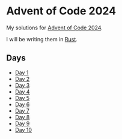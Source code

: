 # Advent of Code 2024

My solutions for [Advent of Code 2024](https://adventofcode.com/2024).

I will be writing them in [Rust](https://www.rust-lang.org/).

## Days

- [Day 1](day-01/)
- [Day 2](day-02/)
- [Day 3](day-03/)
- [Day 4](day-04/)
- [Day 5](day-05/)
- [Day 6](day-06/)
- [Day 7](day-07/)
- [Day 8](day-08/)
- [Day 9](day-09/)
- [Day 10](day-10/)
